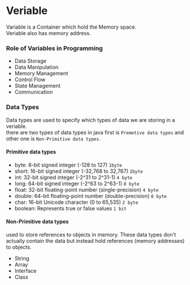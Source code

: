 # Veriable 
Variable is a Container which hold the Memory space.  
Veriable also has memory address.  
### Role of Variables in Programming
- Data Storage 
- Data Manipulation
- Memory Management
- Control Flow 
- State Management 
- Communication 
  
### Data Types
Data types are used to specify which types of data we are storing in a veriable.  
there are two types of data types in java first is `Premetive data types` and other one is `Non-Primitive data types`.  

#### Primitive data types
- byte: 8-bit signed integer (-128 to 127) `1byte`
- short: 16-bit signed integer (-32,768 to 32,767) `2byte`
- int: 32-bit signed integer (-2^31 to 2^31-1) `4 byte`
- long: 64-bit signed integer (-2^63 to 2^63-1) `8 byte`
- float: 32-bit floating-point number (single-precision) `4 byte`
- double: 64-bit floating-point number (double-precision) `8 byte`
- char: 16-bit Unicode character (0 to 65,535) `2 byte`
- boolean: Represents true or false values `1 bit`

#### Non-Primitive data types
used to store references to objects in memory. These data types don't actually contain the data but instead hold references (memory addresses) to objects.  
- String 
- Array
- Interface
- Class
